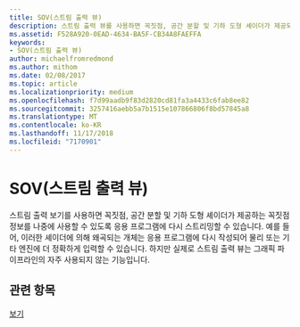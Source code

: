 ```yaml
---
title: SOV(스트림 출력 뷰)
description: 스트림 출력 뷰를 사용하면 꼭짓점, 공간 분할 및 기하 도형 셰이더가 제공되는 꼭짓점 정보를 계속 사용하려는 응용 프로그램에 다시 스트리밍할 수 있습니다.
ms.assetid: F528A920-0EAD-4634-BA5F-CB34A8FAEFFA
keywords:
- SOV(스트림 출력 뷰)
author: michaelfromredmond
ms.author: mithom
ms.date: 02/08/2017
ms.topic: article
ms.localizationpriority: medium
ms.openlocfilehash: f7d99aadb9f83d2820cd81fa3a4433c6fab8ee82
ms.sourcegitcommit: 3257416aebb5a7b1515e107866806f8bd57845a8
ms.translationtype: MT
ms.contentlocale: ko-KR
ms.lasthandoff: 11/17/2018
ms.locfileid: "7170901"
---
```

# <a name="stream-output-view-sov"></a>SOV(스트림 출력 뷰)


스트림 출력 보기를 사용하면 꼭짓점, 공간 분할 및 기하 도형 셰이더가 제공하는 꼭짓점 정보를 나중에 사용할 수 있도록 응용 프로그램에 다시 스트리밍할 수 있습니다. 예를 들어, 이러한 셰이더에 의해 왜곡되는 개체는 응용 프로그램에 다시 작성되어 물리 또는 기타 엔진에 더 정확하게 입력할 수 있습니다. 하지만 실제로 스트림 출력 뷰는 그래픽 파이프라인의 자주 사용되지 않는 기능입니다.

## <a name="span-idrelated-topicsspanrelated-topics"></a><span id="related-topics"></span>관련 항목


[보기](views.md)

 

 




